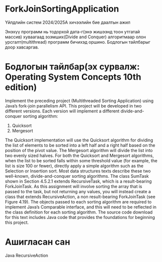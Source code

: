 # ForkJoinSortingApplication

Үйлдлийн систем 2024/2025A хичээлийн бие даалтын ажил

Энэхүү программ нь тодорхой дата-г(энэ жишээнд тоон утгатай массив) хуваагаад эзэмших(Divide and Conquer) алгоритмаар олон урсгалт(multithread) программ бичихэд оршино. Бодлогын тайлбарыг доор хавсаргав.

# Бодлогын тайлбар(эх сурвалж: Operating System Concepts 10th edition)
Implement the preceding project (Multithreaded Sorting Application) using Java’s fork-join parallelism API. This project will be developed in two different versions. Each version will implement a different divide-and-conquer sorting algorithm:

1. Quicksort
2. Mergesort

The Quicksort implementation will use the Quicksort algorithm for dividing the list of elements to be sorted into a left half and a right half based on the position of the pivot value. The Mergesort algorithm will divide the list into two evenly sized halves. For both the Quicksort and Mergesort algorithms, when the list to be sorted falls within some threshold value (for example, the list is size 100 or fewer), directly apply a simple algorithm such as the Selection or Insertion sort. Most data structures texts describe these two well-known, divide-and-conquer sorting algorithms.
The class SumTask shown in Section 4.5.2.1 extends RecursiveTask, which is a result-bearing ForkJoinTask. As this assignment will involve sorting the array that is passed to the task, but not returning any values, you will instead create a class that extends RecursiveAction, a non result-bearing ForkJoinTask (see Figure 4.19).
The objects passed to each sorting algorithm are required to implement Java’s Comparable interface, and this will need to be reflected in the class definition for each sorting algorithm. The source code download for this text includes Java code that provides the foundations for beginning this project.

# Ашигласан сан

Java RecursiveAction
